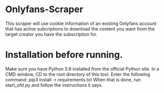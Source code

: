 # Onlyfans-Scraper
This scraper will use cookie information of an existing Onlyfans account that has active subcriptions to download the content you want from the target creator you have the subscription for.

# Installation before running.
Make sure you have Python 3.9 installed from the official Python site.
In a CMD window, CD to the root directory of this tool.
Enter the following command: pip3 install -r requirements.txt
When that is done, run start_ofd.py and follow the instructions it says.
